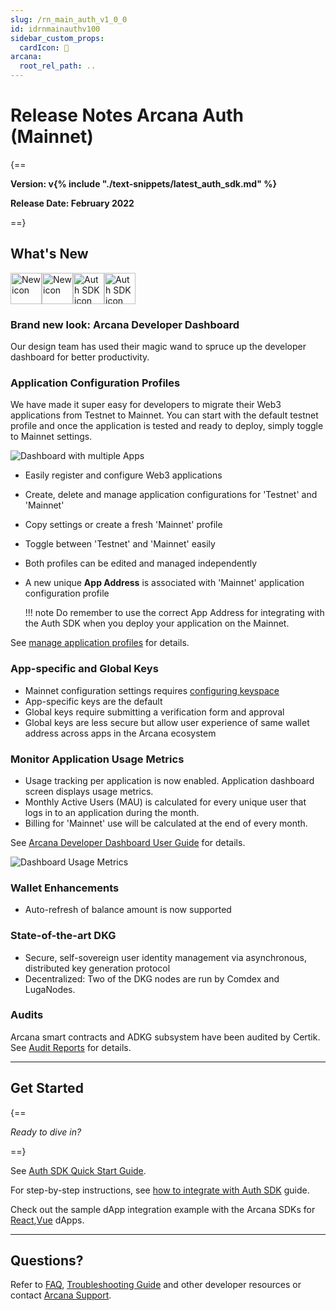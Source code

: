 ```yaml
---
slug: /rn_main_auth_v1_0_0
id: idrnmainauthv100
sidebar_custom_props:
  cardIcon: 🏁
arcana:
  root_rel_path: ..
---
```


# Release Notes Arcana Auth (Mainnet)

{==

**Version: v{% include "./text-snippets/latest_auth_sdk.md" %}**

**Release Date: February 2022**

==}

## What's New 

<img src="/img/icon_new_light.png#only-light" alt="New icon" width="50" /><img src="/img/icon_new_dark.png#only-dark" alt="New icon" width="50" /><img src="/img/icons/i_an_authsdk_light.png#only-light" alt="Auth SDK icon" width="50"/><img src="/img/icons/i_an_authsdk_dark.png#only-dark" alt="Auth SDK icon" width="50" />

### Brand new look: Arcana Developer Dashboard

Our design team has used their magic wand to spruce up the developer dashboard for better productivity.

### Application Configuration Profiles

We have made it super easy for developers to migrate their Web3 applications from Testnet to Mainnet. You can start with the default testnet profile and once the application is tested and ready to deploy, simply toggle to Mainnet settings.

![Dashboard with multiple Apps](/img/an_db_mulitiple_apps.png)

- Easily register and configure Web3 applications
- Create, delete and manage application configurations for 'Testnet' and 'Mainnet'
- Copy settings or create a fresh 'Mainnet' profile
- Toggle between 'Testnet' and 'Mainnet' easily
- Both profiles can be edited and managed independently
- A new unique **App Address** is associated with 'Mainnet' application configuration profile

    !!! note
          Do remember to use the correct App Address for integrating with the Auth SDK when you deploy your application on the Mainnet.

See [manage application profiles]({{page.meta.arcana.root_rel_path}}/db/config_dApp_with_db.md#manage-testnet-and-mainnet-configurations) for details. 

### App-specific and Global Keys

- Mainnet configuration settings requires [configuring keyspace]({{page.meta.arcana.root_rel_path}}/db/config_dApp_with_db.md#configure-mainnet-keyspace)
- App-specific keys are the default
- Global keys require submitting a verification form and approval
- Global keys are less secure but allow user experience of same wallet address across apps in the Arcana ecosystem

### Monitor Application Usage Metrics

- Usage tracking per application is now enabled. Application dashboard screen displays usage metrics.
- Monthly Active Users (MAU) is calculated for every unique user that logs in to an application during the month.
- Billing for 'Mainnet' use will be calculated at the end of every month.
  
See [Arcana Developer Dashboard User Guide]({{page.meta.arcana.root_rel_path}}/db/config_dApp_with_db.md#monitor-usage) for details.

![Dashboard Usage Metrics](/img/an_db_usage_metrics.png)

### Wallet Enhancements 

- Auto-refresh of balance amount is now supported

### State-of-the-art DKG

- Secure, self-sovereign user identity management via asynchronous, distributed key generation protocol
- Decentralized: Two of the DKG nodes are run by Comdex and LugaNodes.

### Audits

Arcana smart contracts and ADKG subsystem have been audited by Certik. See [Audit Reports]({{page.meta.arcana.root_rel_path}}/audit/index.md) for details.

---

## Get Started

{==

*Ready to dive in?* 

==}

See [Auth SDK Quick Start Guide]({{page.meta.arcana.root_rel_path}}/walletsdk/wallet_qs.md). 

For step-by-step instructions, see [how to integrate with Auth SDK]({{page.meta.arcana.root_rel_path}}/howto/integrate_auth/index.md) guide. 

Check out the sample dApp integration example with the Arcana SDKs for [React]({{page.meta.arcana.root_rel_path}}/howto/integrate_auth/integrate_wallet_react.md),[Vue](https://github.com/arcana-network/basic-storage-wallet-integration) dApps.

---

## Questions? 

Refer to [FAQ]({{page.meta.arcana.root_rel_path}}/faq/faq_gen.md), [Troubleshooting Guide]({{page.meta.arcana.root_rel_path}}/troubleshooting.md) and other developer resources or contact [Arcana Support]({{page.meta.arcana.root_rel_path}}/support.md).
